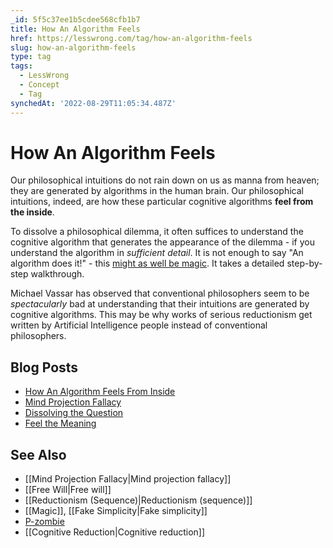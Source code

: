 ```yaml
---
_id: 5f5c37ee1b5cdee568cfb1b7
title: How An Algorithm Feels
href: https://lesswrong.com/tag/how-an-algorithm-feels
slug: how-an-algorithm-feels
type: tag
tags:
  - LessWrong
  - Concept
  - Tag
synchedAt: '2022-08-29T11:05:34.487Z'
---
```


# How An Algorithm Feels

Our philosophical intuitions do not rain down on us as manna from heaven; they are generated by algorithms in the human brain. Our philosophical intuitions, indeed, are how these particular cognitive algorithms **feel from the inside**.

To dissolve a philosophical dilemma, it often suffices to understand the cognitive algorithm that generates the appearance of the dilemma - if you understand the algorithm in *sufficient detail*. It is not enough to say "An algorithm does it!" - this [might as well be magic](http://lesswrong.com/lw/op/fake_reductionism/). It takes a detailed step-by-step walkthrough.

Michael Vassar has observed that conventional philosophers seem to be *spectacularly* bad at understanding that their intuitions are generated by cognitive algorithms. This may be why works of serious reductionism get written by Artificial Intelligence people instead of conventional philosophers.

## Blog Posts

- [How An Algorithm Feels From Inside](http://lesswrong.com/lw/no/how_an_algorithm_feels_from_inside/)
- [Mind Projection Fallacy](http://lesswrong.com/lw/oi/mind_projection_fallacy/)
- [Dissolving the Question](http://lesswrong.com/lw/of/dissolving_the_question/)
- [Feel the Meaning](http://lesswrong.com/lw/nq/feel_the_meaning/)

## See Also

- [[Mind Projection Fallacy|Mind projection fallacy]]
- [[Free Will|Free will]]
- [[Reductionism (Sequence)|Reductionism (sequence)]]
- [[Magic]], [[Fake Simplicity|Fake simplicity]]
- [P-zombie](https://wiki.lesswrong.com/wiki/P-zombie)
- [[Cognitive Reduction|Cognitive reduction]]
